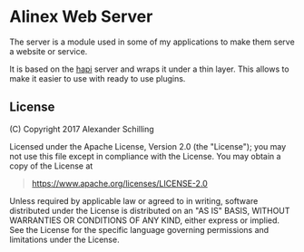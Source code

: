 # Alinex Web Server

The server is a module used in some of my applications to make them serve a website or service.

It is based on the [hapi](https://hapijs.com) server and wraps it under a thin layer. This allows
to make it easier to use with ready to use plugins.


## License

(C) Copyright 2017 Alexander Schilling

Licensed under the Apache License, Version 2.0 (the "License");
you may not use this file except in compliance with the License.
You may obtain a copy of the License at

>  <https://www.apache.org/licenses/LICENSE-2.0>

Unless required by applicable law or agreed to in writing, software
distributed under the License is distributed on an "AS IS" BASIS,
WITHOUT WARRANTIES OR CONDITIONS OF ANY KIND, either express or implied.
See the License for the specific language governing permissions and
limitations under the License.
